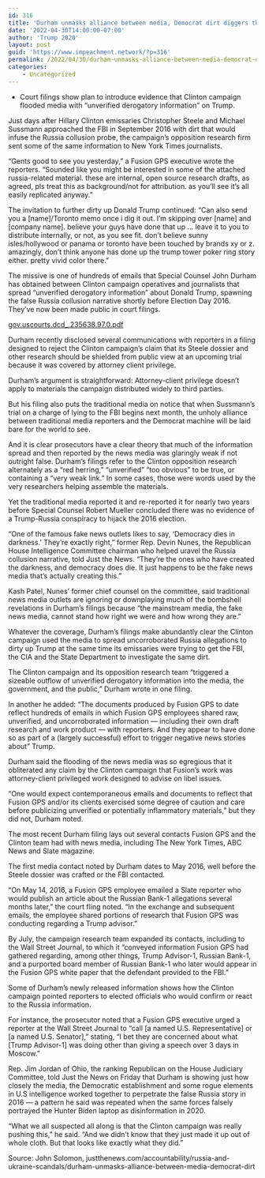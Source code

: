 ```yaml
---
id: 316
title: 'Durham unmasks alliance between media, Democrat dirt diggers that triggered false Russia story'
date: '2022-04-30T14:00:00-07:00'
author: 'Trump 2020'
layout: post
guid: 'https://www.impeachment.network/?p=316'
permalink: /2022/04/30/durham-unmasks-alliance-between-media-democrat-dirt-diggers-that-triggered-false-russia-story/
categories:
    - Uncategorized
---
```


- Court filings show plan to introduce evidence that Clinton campaign flooded media with “unverified derogatory information” on Trump.

Just days after Hillary Clinton emissaries Christopher Steele and Michael Sussmann approached the FBI in September 2016 with dirt that would infuse the Russia collusion probe, the campaign’s opposition research firm sent some of the same information to New York Times journalists.

“Gents good to see you yesterday,” a Fusion GPS executive wrote the reporters. “Sounded like you might be interested in some of the attached russia-related material. these are internal, open source research drafts, as agreed, pls treat this as background/not for attribution. as you’ll see it’s all easily replicated anyway.”

The invitation to further dirty up Donald Trump continued: “Can also send you a \[name\]/Toronto memo once i dig it out. I’m skipping over \[name\] and \[company name\]. believe your guys have done that up … leave it to you to distribute internally, or not, as you see fit. don’t believe sunny isles/hollywood or panama or toronto have been touched by brands xy or z. amazingly, don’t think anyone has done up the trump tower poker ring story either. pretty vivid color there.”

The missive is one of hundreds of emails that Special Counsel John Durham has obtained between Clinton campaign operatives and journalists that spread “unverified derogatory information” about Donald Trump, spawning the false Russia collusion narrative shortly before Election Day 2016. They’ve now been made public in court filings.

[gov.uscourts.dcd\_.235638.97.0.pdf](https://justthenews.com/sites/default/files/2022-04/gov.uscourts.dcd_.235638.97.0.pdf)

Durham recently disclosed several communications with reporters in a filing designed to reject the Clinton campaign’s claim that its Steele dossier and other research should be shielded from public view at an upcoming trial because it was covered by attorney client privilege.

Durham’s argument is straightforward: Attorney-client privilege doesn’t apply to materials the campaign distributed widely to third parties.

But his filing also puts the traditional media on notice that when Sussmann’s trial on a charge of lying to the FBI begins next month, the unholy alliance between traditional media reporters and the Democrat machine will be laid bare for the world to see.

And it is clear prosecutors have a clear theory that much of the information spread and then reported by the news media was glaringly weak if not outright false. Durham’s filings refer to the Clinton opposition research alternately as a “red herring,” “unverified” “too obvious” to be true, or containing a “very weak link.” In some cases, those were words used by the very researchers helping assemble the materials.

Yet the traditional media reported it and re-reported it for nearly two years before Special Counsel Robert Mueller concluded there was no evidence of a Trump-Russia conspiracy to hijack the 2016 election.

“One of the famous fake news outlets likes to say, ‘Democracy dies in darkness.’ They’re exactly right,” former Rep. Devin Nunes, the Republican House Intelligence Committee chairman who helped uravel the Russia collusion narrative, told Just the News. “They’re the ones who have created the darkness, and democracy does die. It just happens to be the fake news media that’s actually creating this.”

Kash Patel, Nunes’ former chief counsel on the committee, said traditional news media outlets are ignoring or downplaying much of the bombshell revelations in Durham’s filings because “the mainstream media, the fake news media, cannot stand how right we were and how wrong they are.”

Whatever the coverage, Durham’s filings make abundantly clear the Clinton campaign used the media to spread uncorroborated Russia allegations to dirty up Trump at the same time its emissaries were trying to get the FBI, the CIA and the State Department to investigate the same dirt.

The Clinton campaign and its opposition research team “triggered a sizeable outflow of unverified derogatory information into the media, the government, and the public,” Durham wrote in one filing.

In another he added: “The documents produced by Fusion GPS to date reflect hundreds of emails in which Fusion GPS employees shared raw, unverified, and uncorroborated information — including their own draft research and work product — with reporters. And they appear to have done so as part of a (largely successful) effort to trigger negative news stories about” Trump.

Durham said the flooding of the news media was so egregious that it obliterated any claim by the Clinton campaign that Fusion’s work was attorney-client privileged work designed to advise on libel issues.

“One would expect contemporaneous emails and documents to reflect that Fusion GPS and/or its clients exercised some degree of caution and care before publicizing unverified or potentially inflammatory materials,” but they did not, Durham noted.

The most recent Durham filing lays out several contacts Fusion GPS and the Clinton team had with news media, including The New York Times, ABC News and Slate magazine.

The first media contact noted by Durham dates to May 2016, well before the Steele dossier was crafted or the FBI contacted.

“On May 14, 2016, a Fusion GPS employee emailed a Slate reporter who would publish an article about the Russian Bank-1 allegations several months later,” the court fling noted. “In the exchange and subsequent emails, the employee shared portions of research that Fusion GPS was conducting regarding a Trump advisor.”

By July, the campaign research team expanded its contacts, including to the Wall Street Journal, to which it “conveyed information Fusion GPS had gathered regarding, among other things, Trump Advisor-1, Russian Bank-1, and a purported board member of Russian Bank-1 who later would appear in the Fusion GPS white paper that the defendant provided to the FBI.”

Some of Durham’s newly released information shows how the Clinton campaign pointed reporters to elected officials who would confirm or react to the Russia information.

For instance, the prosecutor noted that a Fusion GPS executive urged a reporter at the Wall Street Journal to “call \[a named U.S. Representative\] or \[a named U.S. Senator\],” stating, “I bet they are concerned about what \[Trump Advisor-1\] was doing other than giving a speech over 3 days in Moscow.”

Rep. Jim Jordan of Ohio, the ranking Republican on the House Judiciary Committee, told Just the News on Friday that Durham is showing just how closely the media, the Democratic establishment and some rogue elements in U.S intelligence worked together to perpetrate the false Russia story in 2016 — a pattern he said was repeated when the same forces falsely portrayed the Hunter Biden laptop as disinformation in 2020.

“What we all suspected all along is that the Clinton campaign was really pushing this,” he said. “And we didn’t know that they just made it up out of whole cloth. But that looks like exactly what they did.”

Source: John Solomon, justthenews.com/accountability/russia-and-ukraine-scandals/durham-unmasks-alliance-between-media-democrat-dirt